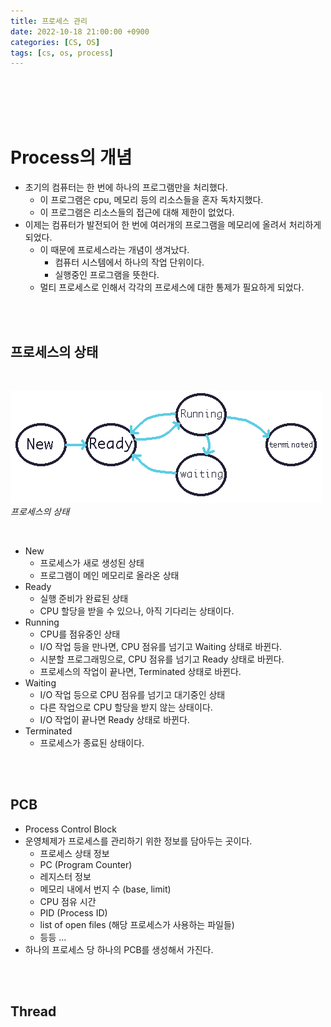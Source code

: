 ```yaml
---
title: 프로세스 관리
date: 2022-10-18 21:00:00 +0900
categories: [CS, OS]
tags: [cs, os, process]
---
```



<br/>
<br/>
<br/>
<br/>

# Process의 개념

- 초기의 컴퓨터는 한 번에 하나의 프로그램만을 처리했다.
  - 이 프로그램은 cpu, 메모리 등의 리소스들을 혼자 독차지했다.
  - 이 프로그램은 리소스들의 접근에 대해 제한이 없었다.
- 이제는 컴퓨터가 발전되어 한 번에 여러개의 프로그램을 메모리에 올려서 처리하게 되었다.
  - 이 때문에 프로세스라는 개념이 생겨났다.
    - 컴퓨터 시스템에서 하나의 작업 단위이다.
    - 실행중인 프로그램을 뜻한다.
  - 멀티 프로세스로 인해서 각각의 프로세스에 대한 통제가 필요하게 되었다.


<br/>
<br/>


## 프로세스의 상태

<br/>

![img-description](assets/img/posting/os/process_state.png)
_프로세스의 상태_

<br/>

- New
  - 프로세스가 새로 생성된 상태
  - 프로그램이 메인 메모리로 올라온 상태
- Ready
  - 실행 준비가 완료된 상태
  - CPU 할당을 받을 수 있으나, 아직 기다리는 상태이다.
- Running
  - CPU를 점유중인 상태
  - I/O 작업 등을 만나면, CPU 점유를 넘기고 Waiting 상태로 바뀐다.
  - 시분할 프로그래밍으로, CPU 점유를 넘기고 Ready 상태로 바뀐다.
  - 프로세스의 작업이 끝나면, Terminated 상태로 바뀐다.
- Waiting
  - I/O 작업 등으로 CPU 점유를 넘기고 대기중인 상태
  - 다른 작업으로 CPU 할당을 받지 않는 상태이다.
  - I/O 작업이 끝나면 Ready 상태로 바뀐다.
- Terminated
  - 프로세스가 종료된 상태이다.

<br/>
<br/>

## PCB

- Process Control Block
- 운영체제가 프로세스를 관리하기 위한 정보를 담아두는 곳이다.
  - 프로세스 상태 정보
  - PC (Program Counter)
  - 레지스터 정보
  - 메모리 내에서 번지 수 (base, limit)
  - CPU 점유 시간
  - PID (Process ID)
  - list of open files (해당 프로세스가 사용하는 파일들)
  - 등등 ...
- 하나의 프로세스 당 하나의 PCB를 생성해서 가진다.

<br/>
<br/>

## Thread


<br/>
<br/>
<br/>
<br/>
